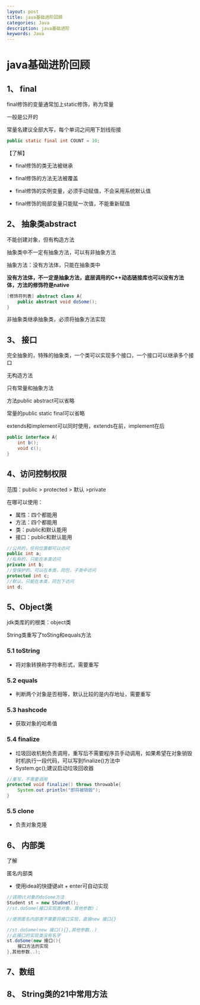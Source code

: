 ```yaml
---
layout: post
title: java基础进阶回顾
categories: Java
description: java基础进阶
keywords: Java
---
```


# java基础进阶回顾

## 1、 final

final修饰的变量通常加上static修饰，称为常量

一般是公开的

常量名建议全部大写，每个单词之间用下划线衔接

```java
public static final int COUNT = 10;
```



【了解】

- final修饰的类无法被继承

- final修饰的方法无法被覆盖

- final修饰的实例变量，必须手动赋值，不会采用系统默认值

- final修饰的局部变量只能赋一次值，不能重新赋值



## 2、 抽象类abstract

不能创建对象，但有构造方法

抽象类中不一定有抽象方法，可以有非抽象方法

抽象方法：没有方法体，只能在抽象类中

**没有方法体，不一定是抽象方法，底层调用的C++动态链接库也可以没有方法体，方法的修饰符是native**



```java
[修饰符列表] abstract class A{
    public abstract void doSome();
}
```

非抽象类继承抽象类，必须将抽象方法实现

## 3、 接口

完全抽象的，特殊的抽象类，一个类可以实现多个接口，一个接口可以继承多个接口

无构造方法

只有常量和抽象方法

方法public abstract可以省略

常量的public static final可以省略

extends和implement可以同时使用，extends在前，implement在后

```java
public interface A{
    int b();
    void c();
}
```







## 4、访问控制权限

范围：public > protected > 默认 >private

在哪可以使用：

- 属性：四个都能用
- 方法：四个都能用
- 类：public和默认能用
- 接口：public和默认能用

```java
//公共的，任何位置都可以访问
public int a;
//私有的，只能在本类访问
private int b;
//受保护的，可以在本类，同包，子类中访问
protected int c;
//默认，只能在本类，同包下访问
int d;

```



## 5、Object类

jdk类库的的根类：object类

String类重写了toSting和equals方法

### 5.1 toString

- 将对象转换称字符串形式，需要重写

### 5.2 equals

- 判断两个对象是否相等，默认比较的是内存地址，需要重写

### 5.3 hashcode

- 获取对象的哈希值

### 5.4 finalize

- 垃圾回收机制负责调用，重写后不需要程序员手动调用，如果希望在对象销毁时机执行一段代码，可以写到finalize()方法中
- System.gc();建议启动垃圾回收器

```java
//重写，不需要调用
protected void finalize() throws throwable{
    System.out.println("即将被销毁");
}
```

### 5.5 clone

- 负责对象克隆



## 6、 内部类

了解

匿名内部类

- 使用idea的快捷键alt + enter可自动实现

```java
//调用st对象的doSome方法
Student st = new Studnet();
//st.doSome(接口实现类对象，其他参数)；

//使用匿名内部类不需要将接口实现，直接new 接口{}

//st.doSome(new 接口(){},其他参数..)
//此接口的实现类没有名字
st.doSome(new 接口(){
    接口方法的实现
},其他参数..);
```



## 7、数组





## 8、 String类的21中常用方法







